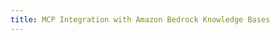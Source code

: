 ```yaml
---
title: MCP Integration with Amazon Bedrock Knowledge Bases
---
```


<!-- {%include "../../samples/mcp-integration-with-kb/README.md"%} -->
